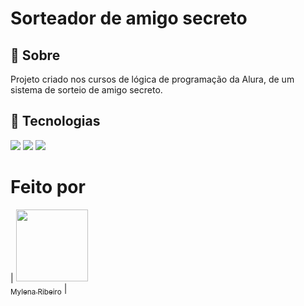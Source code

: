 <h1>Sorteador de amigo secreto</h1>

<h2>🔖 Sobre</h2>
<p>Projeto criado nos cursos de lógica de programação da Alura, de um sistema de sorteio de amigo secreto.</p>

## 🚀 Tecnologias
<div>
  <img src="https://img.shields.io/badge/HTML-239120?style=for-the-badge&logo=html5&logoColor=white">
  <img src="https://img.shields.io/badge/CSS-239120?&style=for-the-badge&logo=css3&logoColor=white">
  <img src="https://img.shields.io/badge/JavaScript-F7DF1E?style=for-the-badge&logo=javascript&logoColor=black">
</div>

# Feito por

| [<img loading="lazy" src="https://avatars.githubusercontent.com/u/147529783?v=4" width=115><br><sub>Mylena Ribeiro</sub>](https://github.com/MilyRibeiro) |
